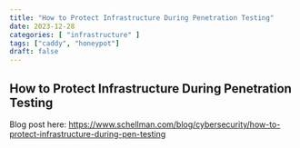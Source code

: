 ```yaml
---
title: "How to Protect Infrastructure During Penetration Testing"
date: 2023-12-28
categories: [ "infrastructure" ]
tags: ["caddy", "honeypot"]
draft: false
---
```


## How to Protect Infrastructure During Penetration Testing

Blog post here: https://www.schellman.com/blog/cybersecurity/how-to-protect-infrastructure-during-pen-testing
